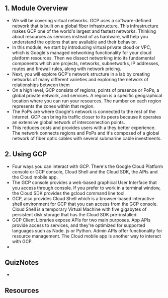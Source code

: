 ## 1. Module Overview

* We will be covering virtual networks. GCP uses a software-defined network that is built on a global fiber infrastructure. This infrastructure makes GCP one of the world's largest and fastest networks. Thinking about resources as services instead of as hardware, will help you understand the options that are available and their behavior.
* In this module, we start by introducing virtual private cloud or VPC, which is Google's managed networking functionality for your cloud platform resources. Then we dissect networking into its fundamental components which are projects, networks, subnetworks, IP addresses, routes and firewall rules, along with network pricing.
* Next, you will explore GCP's network structure in a lab by creating networks of many different varieties and exploring the network of relationships between them
* On a high level, GCP consists of regions, points of presence or PoPs, a global private network, and services. A region is a specific geographical location where you can run your resources. The number on each region represents the zones within that region.
* The PoPs are where Google's network is connected to the rest of the Internet. GCP can bring its traffic closer to its peers because it operates an extensive global network of interconnection points.
* This reduces costs and provides users with a they better experience. The network connects regions and PoPs and it's composed of a global network of fiber optic cables with several submarine cable investments.

## 2. Using GCP

* Four ways you can interact with GCP. There's the Google Cloud Platform console or GCP console, Cloud Shell and the Cloud SDK, the APIs and the Cloud mobile app.
* The GCP console provides a web-based graphical User Interface that you access through console. If you prefer to work in a terminal window, the Cloud SDK provides the gcloud command line tool.
* GCP, also provides Cloud Shell which is a browser-based interactive shell environment for GCP that you can access from the GCP console. Cloud Shell is a temporary Virtual Machine with five gigabytes of persistent disk storage that has the Cloud SDK pre-installed.
* GCP Client Libraries expose APIs for two main purposes. App APIs provide access to services, and they're optimized for supported languages such as Node. js or Python. Admin APIs offer functionality for resource management. The Cloud mobile app is another way to interact with GCP.
*

## QuizNotes

* 
	
## Resources


